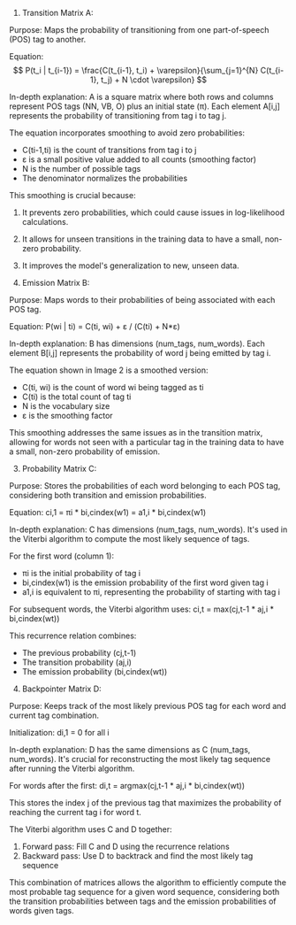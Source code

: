 

1. Transition Matrix A:

Purpose: Maps the probability of transitioning from one part-of-speech (POS) tag to another.

Equation: $$
P(t_i | t_{i-1}) = \frac{C(t_{i-1}, t_i) + \varepsilon}{\sum_{j=1}^{N} C(t_{i-1}, t_j) + N \cdot \varepsilon}
$$

In-depth explanation:
A is a square matrix where both rows and columns represent POS tags (NN, VB, O) plus an initial state (π). Each element A[i,j] represents the probability of transitioning from tag i to tag j.

The equation incorporates smoothing to avoid zero probabilities:
- C(ti-1,ti) is the count of transitions from tag i to j
- ε is a small positive value added to all counts (smoothing factor)
- N is the number of possible tags
- The denominator normalizes the probabilities

This smoothing is crucial because:
1. It prevents zero probabilities, which could cause issues in log-likelihood calculations.
2. It allows for unseen transitions in the training data to have a small, non-zero probability.
3. It improves the model's generalization to new, unseen data.

2. Emission Matrix B:

Purpose: Maps words to their probabilities of being associated with each POS tag.

Equation: P(wi | ti) = C(ti, wi) + ε / (C(ti) + N*ε)

In-depth explanation:
B has dimensions (num_tags, num_words). Each element B[i,j] represents the probability of word j being emitted by tag i.

The equation shown in Image 2 is a smoothed version:
- C(ti, wi) is the count of word wi being tagged as ti
- C(ti) is the total count of tag ti
- N is the vocabulary size
- ε is the smoothing factor

This smoothing addresses the same issues as in the transition matrix, allowing for words not seen with a particular tag in the training data to have a small, non-zero probability of emission.

3. Probability Matrix C:

Purpose: Stores the probabilities of each word belonging to each POS tag, considering both transition and emission probabilities.

Equation: ci,1 = πi * bi,cindex(w1) = a1,i * bi,cindex(w1)

In-depth explanation:
C has dimensions (num_tags, num_words). It's used in the Viterbi algorithm to compute the most likely sequence of tags.

For the first word (column 1):
- πi is the initial probability of tag i
- bi,cindex(w1) is the emission probability of the first word given tag i
- a1,i is equivalent to πi, representing the probability of starting with tag i

For subsequent words, the Viterbi algorithm uses:
ci,t = max(cj,t-1 * aj,i * bi,cindex(wt))

This recurrence relation combines:
- The previous probability (cj,t-1)
- The transition probability (aj,i)
- The emission probability (bi,cindex(wt))

4. Backpointer Matrix D:

Purpose: Keeps track of the most likely previous POS tag for each word and current tag combination.

Initialization: di,1 = 0 for all i

In-depth explanation:
D has the same dimensions as C (num_tags, num_words). It's crucial for reconstructing the most likely tag sequence after running the Viterbi algorithm.

For words after the first:
di,t = argmax(cj,t-1 * aj,i * bi,cindex(wt))

This stores the index j of the previous tag that maximizes the probability of reaching the current tag i for word t.

The Viterbi algorithm uses C and D together:
1. Forward pass: Fill C and D using the recurrence relations
2. Backward pass: Use D to backtrack and find the most likely tag sequence

This combination of matrices allows the algorithm to efficiently compute the most probable tag sequence for a given word sequence, considering both the transition probabilities between tags and the emission probabilities of words given tags.
